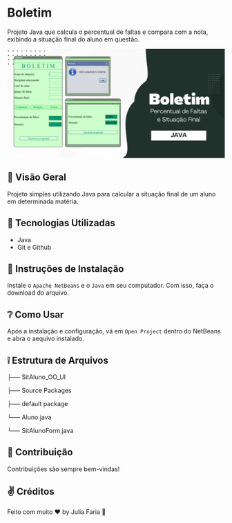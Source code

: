 # Boletim

Projeto Java que calcula o percentual de faltas e compara com a nota, exibindo a situação final do aluno em questão.

![Boletim](.github/preview.png)

## :thought_balloon: Visão Geral

Projeto simples utilizando Java para calcular a situação final de um aluno em determinada matéria.

## :rocket: Tecnologias Utilizadas

- Java
- Git e Github

## :speech_balloon: Instruções de Instalação

Instale o `Apache NetBeans` e o `Java` em seu computador. Com isso, faça o download do arquivo.

## :grey_question: Como Usar

Após a instalação e configuração, vá em `Open Project` dentro do NetBeans e abra o aequivo instalado.

## :grey_exclamation: Estrutura de Arquivos
├── SitAluno_OO_UI

├── Source Packages

├── default package

└── Aluno.java

└── SitAlunoForm.java

## :love_letter: Contribuição

Contribuições são sempre bem-vindas!

## :v: Créditos

Feito com muito ♥ by Julia Faria :wave: